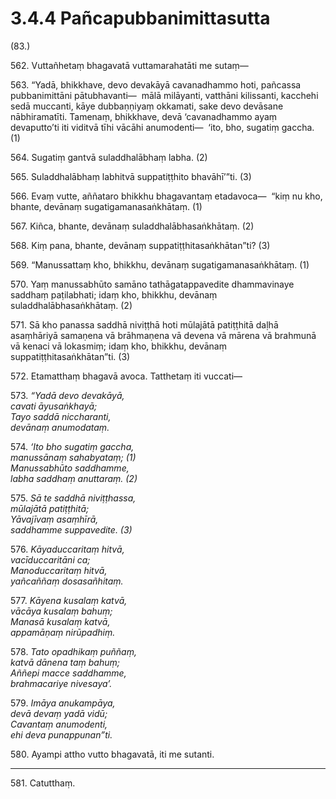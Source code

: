 

# 3.4.4 Pañcapubbanimittasutta




(83.)

562\. Vuttañhetaṃ bhagavatā vuttamarahatāti me sutaṃ—

563\. “Yadā, bhikkhave, devo devakāyā cavanadhammo hoti, pañcassa pubbanimittāni pātubhavanti—  mālā milāyanti, vatthāni kilissanti, kacchehi sedā muccanti, kāye dubbaṇṇiyaṃ okkamati, sake devo devāsane nābhiramatīti. Tamenaṃ, bhikkhave, devā ‘cavanadhammo ayaṃ devaputto’ti iti viditvā tīhi vācāhi anumodenti—  ‘ito, bho, sugatiṃ gaccha. (1)

564\. Sugatiṃ gantvā suladdhalābhaṃ labha. (2)

565\. Suladdhalābhaṃ labhitvā suppatiṭṭhito bhavāhī’”ti. (3)

566\. Evaṃ vutte, aññataro bhikkhu bhagavantaṃ etadavoca—  “kiṃ nu kho, bhante, devānaṃ sugatigamanasaṅkhātaṃ. (1)

567\. Kiñca, bhante, devānaṃ suladdhalābhasaṅkhātaṃ. (2)

568\. Kiṃ pana, bhante, devānaṃ suppatiṭṭhitasaṅkhātan”ti? (3)

569\. “Manussattaṃ kho, bhikkhu, devānaṃ sugatigamanasaṅkhātaṃ. (1)

570\. Yaṃ manussabhūto samāno tathāgatappavedite dhammavinaye saddhaṃ paṭilabhati; idaṃ kho, bhikkhu, devānaṃ suladdhalābhasaṅkhātaṃ. (2)

571\. Sā kho panassa saddhā niviṭṭhā hoti mūlajātā patiṭṭhitā daḷhā asaṃhāriyā samaṇena vā brāhmaṇena vā devena vā mārena vā brahmunā vā kenaci vā lokasmiṃ; idaṃ kho, bhikkhu, devānaṃ suppatiṭṭhitasaṅkhātan”ti. (3)

572\. Etamatthaṃ bhagavā avoca. Tatthetaṃ iti vuccati—

573\. _“Yadā devo devakāyā,_  
_cavati āyusaṅkhayā;_  
_Tayo saddā niccharanti,_  
_devānaṃ anumodataṃ._  


574\. _‘Ito bho sugatiṃ gaccha,_  
_manussānaṃ sahabyataṃ; (1)_  
_Manussabhūto saddhamme,_  
_labha saddhaṃ anuttaraṃ. (2)_  


575\. _Sā te saddhā niviṭṭhassa,_  
_mūlajātā patiṭṭhitā;_  
_Yāvajīvaṃ asaṃhīrā,_  
_saddhamme suppavedite. (3)_  


576\. _Kāyaduccaritaṃ hitvā,_  
_vacīduccaritāni ca;_  
_Manoduccaritaṃ hitvā,_  
_yañcaññaṃ dosasañhitaṃ._  


577\. _Kāyena kusalaṃ katvā,_  
_vācāya kusalaṃ bahuṃ;_  
_Manasā kusalaṃ katvā,_  
_appamāṇaṃ nirūpadhiṃ._  


578\. _Tato opadhikaṃ puññaṃ,_  
_katvā dānena taṃ bahuṃ;_  
_Aññepi macce saddhamme,_  
_brahmacariye nivesaya’._  


579\. _Imāya anukampāya,_  
_devā devaṃ yadā vidū;_  
_Cavantaṃ anumodenti,_  
_ehi deva punappunan”ti._  


580\. Ayampi attho vutto bhagavatā, iti me sutanti.

---

581\. Catutthaṃ.





